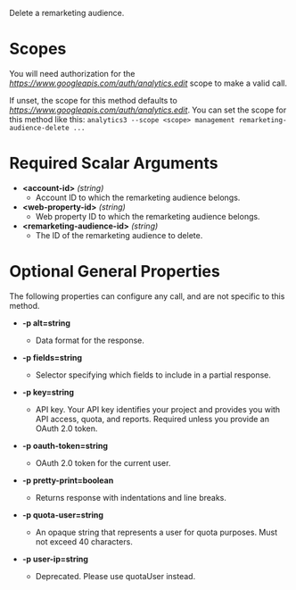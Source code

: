 Delete a remarketing audience.
# Scopes

You will need authorization for the *https://www.googleapis.com/auth/analytics.edit* scope to make a valid call.

If unset, the scope for this method defaults to *https://www.googleapis.com/auth/analytics.edit*.
You can set the scope for this method like this: `analytics3 --scope <scope> management remarketing-audience-delete ...`
# Required Scalar Arguments
* **&lt;account-id&gt;** *(string)*
    - Account ID to which the remarketing audience belongs.
* **&lt;web-property-id&gt;** *(string)*
    - Web property ID to which the remarketing audience belongs.
* **&lt;remarketing-audience-id&gt;** *(string)*
    - The ID of the remarketing audience to delete.
# Optional General Properties

The following properties can configure any call, and are not specific to this method.

* **-p alt=string**
    - Data format for the response.

* **-p fields=string**
    - Selector specifying which fields to include in a partial response.

* **-p key=string**
    - API key. Your API key identifies your project and provides you with API access, quota, and reports. Required unless you provide an OAuth 2.0 token.

* **-p oauth-token=string**
    - OAuth 2.0 token for the current user.

* **-p pretty-print=boolean**
    - Returns response with indentations and line breaks.

* **-p quota-user=string**
    - An opaque string that represents a user for quota purposes. Must not exceed 40 characters.

* **-p user-ip=string**
    - Deprecated. Please use quotaUser instead.

